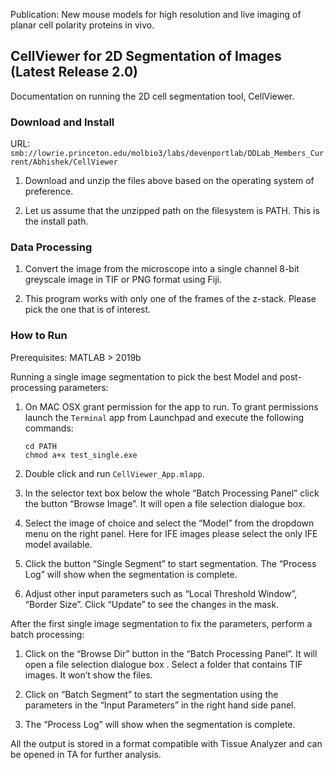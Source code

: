 Publication: New mouse models for high resolution and live imaging of planar cell polarity proteins in vivo.

## CellViewer for 2D Segmentation of Images (Latest Release 2.0)

Documentation on running the 2D cell segmentation tool, CellViewer. 

### Download and Install

URL: ```smb://lowrie.princeton.edu/molbio3/labs/devenportlab/DDLab_Members_Current/Abhishek/CellViewer```

1.	Download and unzip the files above based on the operating system of preference. 

2.  Let us assume that the unzipped path on the filesystem is PATH. This is the install path. 

### Data Processing 

1. Convert the image from the microscope into a single channel 8-bit greyscale image in TIF or PNG format using Fiji. 

2. This program works with only one of the frames of the z-stack. Please pick the one that is of interest. 

### How to Run  

Prerequisites: MATLAB > 2019b

Running a single image segmentation to pick the best Model and post-processing parameters: 

1.  On MAC OSX grant permission for the app to run. To grant permissions launch the ```Terminal``` app from Launchpad and execute the following commands:
    ```
    cd PATH
	chmod a+x test_single.exe
    ```

2.  Double click and run ```CellViewer_App.mlapp```.

3.	In the selector text box below the whole “Batch Processing Panel” click the button “Browse Image”. It will open a file selection dialogue box. 

4.	Select the image of choice and select the “Model” from the dropdown menu on the right panel. Here for IFE images please select the only IFE model available.

5.	Click the button “Single Segment” to start segmentation. The “Process Log” will show when the segmentation is complete. 

6.	Adjust other input parameters such as “Local Threshold Window”, “Border Size”. Click “Update” to see the changes in the mask. 


After the first single image segmentation to fix the parameters, perform a batch processing:  

1.	Click on the “Browse Dir” button in the “Batch Processing Panel”. It will open a file selection dialogue box . Select a folder that contains TIF images. It won’t show the files.

2.	Click on “Batch Segment” to start the segmentation using the parameters in the “Input Parameters” in the right hand side panel. 

3.	The “Process Log” will show when the segmentation is complete. 

All the output is stored in a format compatible with Tissue Analyzer and can be opened in TA for further analysis. 

